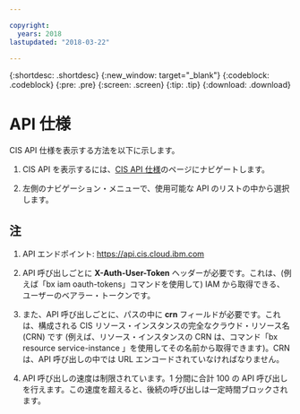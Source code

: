 ```yaml
---

copyright:
  years: 2018
lastupdated: "2018-03-22"

---
```


{:shortdesc: .shortdesc}
{:new_window: target="_blank"}
{:codeblock: .codeblock}
{:pre: .pre}
{:screen: .screen}
{:tip: .tip}
{:download: .download}

# API 仕様

CIS API 仕様を表示する方法を以下に示します。 

1. CIS API を表示するには、[CIS API 仕様](https://console.bluemix.net/apidocs/2640-cloud-internet-services)のページにナビゲートします。 

2. 左側のナビゲーション・メニューで、使用可能な API のリストの中から選択します。


## 注

1. API エンドポイント: https://api.cis.cloud.ibm.com

2. API 呼び出しごとに **X-Auth-User-Token** ヘッダーが必要です。これは、(例えば「bx iam oauth-tokens」コマンドを使用して) IAM から取得できる、ユーザーのベアラー・トークンです。

3. また、API 呼び出しごとに、パスの中に **crn** フィールドが必要です。これは、構成される CIS リソース・インスタンスの完全なクラウド・リソース名 (CRN) です (例えば、リソース・インスタンスの CRN は、コマンド「bx resource service-instance <instance-name>」を使用してその名前から取得できます)。CRN は、API 呼び出しの中では URL エンコードされていなければなりません。

4. API 呼び出しの速度は制限されています。1 分間に合計 100 の API 呼び出しを行えます。この速度を超えると、後続の呼び出しは一定時間ブロックされます。
